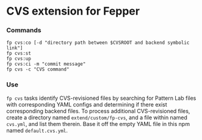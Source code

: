 # CVS extension for Fepper

### Commands

```shell
fp cvs:co [-d "directory path between $CVSROOT and backend symbolic link"]
fp cvs:st
fp cvs:up
fp cvs:ci -m "commit message"
fp cvs -c "CVS command"
```

### Use

`fp cvs` tasks identify CVS-revisioned files by searching for Pattern Lab files 
with corresponding YAML configs and determining if there exist corresponding 
backend files. To process additional CVS-revisioned files, create a directory 
named `extend/custom/fp-cvs`, and a file within named `cvs.yml`, and list them 
therein. Base it off the empty YAML file in this npm named `default.cvs.yml`.
